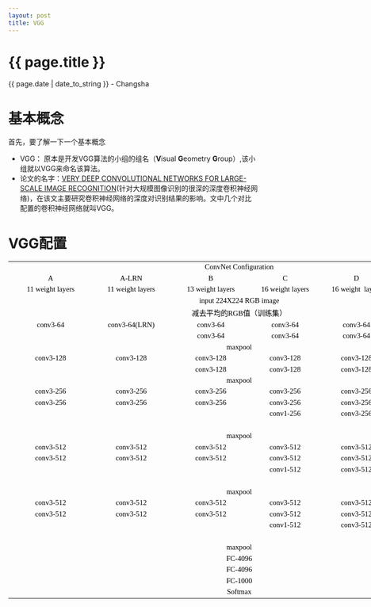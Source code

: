 ```yaml
---
layout: post
title: VGG
---
```


{{ page.title }}
================

<p class="meta">{{ page.date | date_to_string }} - Changsha</p>

# 基本概念
首先，要了解一下一个基本概念
- VGG： 原本是开发VGG算法的小组的组名（**V**isual **G**eometry **G**roup）,该小组就以VGG来命名该算法。
- 论文的名字：[VERY DEEP CONVOLUTIONAL NETWORKS FOR LARGE-SCALE IMAGE RECOGNITION](https://arxiv.org/abs/1409.1556)(针对大规模图像识别的很深的深度卷积神经网络)，在该文主要研究卷积神经网络的深度对识别结果的影响。文中几个对比配置的卷积神经网络就叫VGG。

# VGG配置
<html xmlns:v="urn:schemas-microsoft-com:vml"
xmlns:o="urn:schemas-microsoft-com:office:office"
xmlns:x="urn:schemas-microsoft-com:office:excel"
xmlns="http://www.w3.org/TR/REC-html40">

<head>
<meta http-equiv=Content-Type content="text/html; charset=utf-8">
<meta name=ProgId content=Excel.Sheet>
<meta name=Generator content="Aspose.Cell ">
<link rel=File-List href="022214190128_files/filelist.xml">
<link rel=Edit-Time-Data href="022214190128_files/editdata.mso">
<link rel=OLE-Object-Data href="022214190128_files/oledata.mso">
<!--[if gte mso 9]><xml>
 <o:DocumentProperties>
  <o:Author>chris</o:Author>
  <o:Created>2019-02-22T10:18:16Z</o:Created>
  <o:LastSaved>2019-02-22T14:18:35Z</o:LastSaved>
</o:DocumentProperties>
</xml><![endif]-->
<style>
<!--table
 {mso-displayed-decimal-separator:"\.";
 mso-displayed-thousand-separator:"\,";}
@page
 {
 mso-header-data:"";
 mso-footer-data:"";
 margin:0.75in 0.7in 0.75in 0.7in;
 mso-header-margin:0.3in;
 mso-footer-margin:0.3in;
 mso-page-orientation:Portrait;
 }
tr
 {mso-height-source:auto;
 mso-ruby-visibility:none;}
col
 {mso-width-source:auto;
 mso-ruby-visibility:none;}
br
 {mso-data-placement:same-cell;}
ruby
 {ruby-align:left;}
.style0
 {
 mso-number-format:General;
 text-align:general;
 vertical-align:middle;
 white-space:nowrap;
 background:auto;
 mso-pattern:auto;
 color:#000000;
 font-size:11pt;
 font-weight:400;
 font-style:normal;
 font-family:"等线","sans-serif";
 border:none;
 mso-protection:locked visible;
 mso-style-name:Normal;
 mso-style-id:0;}
.font0
 {
 color:#000000;
 font-size:11pt;
 font-weight:400;
 font-style:normal;
 font-family:"等线","sans-serif"; }
.font1
 {
 color:#000000;
 font-size:10pt;
 font-weight:400;
 font-style:normal;
 font-family:"Arial","sans-serif"; }
.font2
 {
 color:#000000;
 font-size:9pt;
 font-weight:400;
 font-style:normal;
 font-family:"等线","sans-serif"; }
td
 {mso-style-parent:style0;
 mso-number-format:General;
 text-align:general;
 vertical-align:middle;
 white-space:nowrap;
 background:auto;
 mso-pattern:auto;
 color:#000000;
 font-size:11pt;
 font-weight:400;
 font-style:normal;
 font-family:"等线","sans-serif";
 border:none;
 mso-protection:locked visible;
 mso-ignore:padding;}
.style0
 {
 text-align:general;
 vertical-align:middle;
 white-space:nowrap;
 background:auto;
 mso-pattern:auto;
 color:#000000;
 font-size:11pt;
 font-weight:400;
 font-style:normal;
 font-family:"等线","sans-serif";
 border:none;
 mso-protection:locked visible;
 mso-style-name:"Normal";
 }
.style1
 {
 text-align:general;
 vertical-align:middle;
 white-space:nowrap;
 background:auto;
 mso-pattern:auto;
 font-size:10pt;
 font-weight:400;
 font-style:normal;
 font-family:"Arial","sans-serif";
 mso-protection:locked visible;
 }
.style2
 {
 text-align:general;
 vertical-align:middle;
 white-space:nowrap;
 background:auto;
 mso-pattern:auto;
 font-size:10pt;
 font-weight:400;
 font-style:normal;
 font-family:"Arial","sans-serif";
 mso-protection:locked visible;
 }
.style3
 {
 text-align:general;
 vertical-align:middle;
 white-space:nowrap;
 background:auto;
 mso-pattern:auto;
 font-size:10pt;
 font-weight:400;
 font-style:normal;
 font-family:"Arial","sans-serif";
 mso-protection:locked visible;
 }
.style4
 {
 text-align:general;
 vertical-align:middle;
 white-space:nowrap;
 background:auto;
 mso-pattern:auto;
 font-size:10pt;
 font-weight:400;
 font-style:normal;
 font-family:"Arial","sans-serif";
 mso-protection:locked visible;
 }
.style5
 {
 text-align:general;
 vertical-align:middle;
 white-space:nowrap;
 background:auto;
 mso-pattern:auto;
 font-size:10pt;
 font-weight:400;
 font-style:normal;
 font-family:"Arial","sans-serif";
 mso-protection:locked visible;
 }
.style6
 {
 text-align:general;
 vertical-align:middle;
 white-space:nowrap;
 background:auto;
 mso-pattern:auto;
 font-size:10pt;
 font-weight:400;
 font-style:normal;
 font-family:"Arial","sans-serif";
 mso-protection:locked visible;
 }
.style7
 {
 text-align:general;
 vertical-align:middle;
 white-space:nowrap;
 background:auto;
 mso-pattern:auto;
 font-size:10pt;
 font-weight:400;
 font-style:normal;
 font-family:"Arial","sans-serif";
 mso-protection:locked visible;
 }
.style8
 {
 text-align:general;
 vertical-align:middle;
 white-space:nowrap;
 background:auto;
 mso-pattern:auto;
 font-size:10pt;
 font-weight:400;
 font-style:normal;
 font-family:"Arial","sans-serif";
 mso-protection:locked visible;
 }
.style9
 {
 text-align:general;
 vertical-align:middle;
 white-space:nowrap;
 background:auto;
 mso-pattern:auto;
 font-size:10pt;
 font-weight:400;
 font-style:normal;
 font-family:"Arial","sans-serif";
 mso-protection:locked visible;
 }
.style10
 {
 text-align:general;
 vertical-align:middle;
 white-space:nowrap;
 background:auto;
 mso-pattern:auto;
 font-size:10pt;
 font-weight:400;
 font-style:normal;
 font-family:"Arial","sans-serif";
 mso-protection:locked visible;
 }
.style11
 {
 text-align:general;
 vertical-align:middle;
 white-space:nowrap;
 background:auto;
 mso-pattern:auto;
 font-size:10pt;
 font-weight:400;
 font-style:normal;
 font-family:"Arial","sans-serif";
 mso-protection:locked visible;
 }
.style12
 {
 text-align:general;
 vertical-align:middle;
 white-space:nowrap;
 background:auto;
 mso-pattern:auto;
 font-size:10pt;
 font-weight:400;
 font-style:normal;
 font-family:"Arial","sans-serif";
 mso-protection:locked visible;
 }
.style13
 {
 text-align:general;
 vertical-align:middle;
 white-space:nowrap;
 background:auto;
 mso-pattern:auto;
 font-size:10pt;
 font-weight:400;
 font-style:normal;
 font-family:"Arial","sans-serif";
 mso-protection:locked visible;
 }
.style14
 {
 text-align:general;
 vertical-align:middle;
 white-space:nowrap;
 background:auto;
 mso-pattern:auto;
 font-size:10pt;
 font-weight:400;
 font-style:normal;
 font-family:"Arial","sans-serif";
 mso-protection:locked visible;
 }
.x15
 {
 mso-style-parent:style0;
 mso-number-format:General;
 text-align:general;
 vertical-align:middle;
 white-space:nowrap;
 background:auto;
 mso-pattern:auto;
 color:#000000;
 font-size:11pt;
 font-weight:400;
 font-style:normal;
 font-family:"等线","sans-serif";
 border:none;
 mso-protection:locked visible;
 }
.style16
 {
 mso-number-format:"0%";
 text-align:general;
 vertical-align:middle;
 white-space:nowrap;
 background:auto;
 mso-pattern:auto;
 font-size:10pt;
 font-weight:400;
 font-style:normal;
 font-family:"Arial","sans-serif";
 mso-protection:locked visible;
 mso-style-name:"Percent";
 }
.style17
 {
 mso-number-format:"_ \0022¥\0022* \#\,\#\#0\.00_ \;_ \0022¥\0022* -\#\,\#\#0\.00_ \;_ \0022¥\0022* \0022-\0022??_ \;_ \@_ ";
 text-align:general;
 vertical-align:middle;
 white-space:nowrap;
 background:auto;
 mso-pattern:auto;
 font-size:10pt;
 font-weight:400;
 font-style:normal;
 font-family:"Arial","sans-serif";
 mso-protection:locked visible;
 mso-style-name:"Currency";
 }
.style18
 {
 mso-number-format:"_ \0022¥\0022* \#\,\#\#0_ \;_ \0022¥\0022* -\#\,\#\#0_ \;_ \0022¥\0022* \0022-\0022_ \;_ \@_ ";
 text-align:general;
 vertical-align:middle;
 white-space:nowrap;
 background:auto;
 mso-pattern:auto;
 font-size:10pt;
 font-weight:400;
 font-style:normal;
 font-family:"Arial","sans-serif";
 mso-protection:locked visible;
 mso-style-name:"Currency [0]";
 }
.style19
 {
 mso-number-format:"_ * \#\,\#\#0\.00_ \;_ * -\#\,\#\#0\.00_ \;_ * \0022-\0022??_ \;_ \@_ ";
 text-align:general;
 vertical-align:middle;
 white-space:nowrap;
 background:auto;
 mso-pattern:auto;
 font-size:10pt;
 font-weight:400;
 font-style:normal;
 font-family:"Arial","sans-serif";
 mso-protection:locked visible;
 mso-style-name:"Comma";
 }
.style20
 {
 mso-number-format:"_ * \#\,\#\#0_ \;_ * -\#\,\#\#0_ \;_ * \0022-\0022_ \;_ \@_ ";
 text-align:general;
 vertical-align:middle;
 white-space:nowrap;
 background:auto;
 mso-pattern:auto;
 font-size:10pt;
 font-weight:400;
 font-style:normal;
 font-family:"Arial","sans-serif";
 mso-protection:locked visible;
 mso-style-name:"Comma [0]";
 }
.x21
 {
 mso-style-parent:style0;
 mso-number-format:General;
 text-align:center;
 vertical-align:middle;
 white-space:nowrap;
 background:auto;
 mso-pattern:auto;
 color:#000000;
 font-size:11pt;
 font-weight:400;
 font-style:normal;
 font-family:"等线","sans-serif";
 border:none;
 mso-protection:locked visible;
 }
.x22
 {
 mso-style-parent:style0;
 mso-number-format:General;
 text-align:center;
 vertical-align:middle;
 white-space:nowrap;
 background:auto;
 mso-pattern:auto;
 color:#000000;
 font-size:11pt;
 font-weight:400;
 font-style:normal;
 font-family:"等线","sans-serif";
 border:none;
 mso-protection:locked visible;
 }
-->
</style>
<!--[if gte mso 9]><xml>
 <x:ExcelWorkbook>
  <x:ExcelWorksheets>
   <x:ExcelWorksheet>
    <x:Name>Sheet1</x:Name>
<x:WorksheetOptions>
 <x:StandardWidth>2304</x:StandardWidth>
 <x:Print>
  <x:ValidPrinterInfo/>
  <x:PaperSizeIndex>9</x:PaperSizeIndex>
  <x:HorizontalResolution>600</x:HorizontalResolution>
  <x:VerticalResolution>600</x:VerticalResolution>
 </x:Print>
 <x:Selected/>
</x:WorksheetOptions>
   </x:ExcelWorksheet>
  </x:ExcelWorksheets>
  <x:WindowHeight>11835</x:WindowHeight>
  <x:WindowWidth>28800</x:WindowWidth>
  <x:WindowTopX>0</x:WindowTopX>
  <x:WindowTopY>0</x:WindowTopY>
  <x:RefModeR1C1/>
  <x:TabRatio>600</x:TabRatio>
  <x:ActiveSheet>0</x:ActiveSheet>
 </x:ExcelWorkbook>
</xml><![endif]-->
</head>
<body link=blue vlink=purple >

<table border=0 cellpadding=0 cellspacing=0 width=935 style='border-collapse: 
 collapse;table-layout:fixed;width:701pt'>
 <col width=171 style='mso-width-source:userset;width:128pt'>
 <col width=155 style='mso-width-source:userset;width:116pt'>
 <col width=167 style='mso-width-source:userset;width:125pt'>
 <col width=134 style='mso-width-source:userset;width:100pt'>
 <col width=155 style='mso-width-source:userset;width:116pt'>
 <col width=153 style='mso-width-source:userset;width:114pt'>
 <tr height=19 style='mso-height-source:userset;height:14.25pt' id='r0'>
<td colspan=6 id='tc0' height=19 class=x22 style='height:14.25pt;' >ConvNet Configuration</td>
 </tr>
 <tr height=19 style='mso-height-source:userset;height:14.25pt' id='r1'>
<td height=19 class=x21 style='height:14.25pt;' >A</td>
<td class=x21>A-LRN</td>
<td class=x21>B</td>
<td class=x21>C</td>
<td class=x21>D</td>
<td class=x21>E</td>
 </tr>
 <tr height=19 style='mso-height-source:userset;height:14.25pt' id='r2'>
<td height=19 class=x21 style='height:14.25pt;' >11 weight layers</td>
<td class=x21>11 weight layers</td>
<td class=x21>13 weight layers</td>
<td class=x21>16 weight layers</td>
<td class=x21>16 weight<span style='mso-spacerun:yes'>&nbsp; </span>layers</td>
<td class=x21>19 weight layers</td>
 </tr>
 <tr height=19 style='mso-height-source:userset;height:14.25pt' id='r3'>
<td colspan=6 id='tc1' height=19 class=x22 style='height:14.25pt;' >input 224X224 RGB image</td>
 </tr>
 <tr height=19 style='mso-height-source:userset;height:14.25pt' id='r4'>
<td colspan=6 id='tc2' height=19 class=x22 style='height:14.25pt;' >减去平均的RGB值（训练集）</td>
 </tr>
 <tr height=19 style='mso-height-source:userset;height:14.25pt' id='r5'>
<td height=19 class=x21 style='height:14.25pt;' >conv3-64</td>
<td class=x21>conv3-64(LRN)</td>
<td class=x21>conv3-64</td>
<td class=x21>conv3-64</td>
<td class=x21>conv3-64</td>
<td class=x21>conv3-64</td>
 </tr>
 <tr height=19 style='mso-height-source:userset;height:14.25pt' id='r6'>
<td height=19 class=x21 style='height:14.25pt;' ></td>
<td class=x21></td>
<td class=x21>conv3-64</td>
<td class=x21>conv3-64</td>
<td class=x21>conv3-64</td>
<td class=x21>conv3-64</td>
 </tr>
 <tr height=19 style='mso-height-source:userset;height:14.25pt' id='r7'>
<td colspan=6 id='tc3' height=19 class=x22 style='height:14.25pt;' >maxpool</td>
 </tr>
 <tr height=19 style='mso-height-source:userset;height:14.25pt' id='r8'>
<td height=19 class=x21 style='height:14.25pt;' >conv3-128</td>
<td class=x21>conv3-128</td>
<td class=x21>conv3-128</td>
<td class=x21>conv3-128</td>
<td class=x21>conv3-128</td>
<td class=x21>conv3-128</td>
 </tr>
 <tr height=19 style='mso-height-source:userset;height:14.25pt' id='r9'>
<td height=19 class=x21 style='height:14.25pt;' ></td>
<td class=x21></td>
<td class=x21>conv3-128</td>
<td class=x21>conv3-128</td>
<td class=x21>conv3-128</td>
<td class=x21>conv3-128</td>
 </tr>
 <tr height=19 style='mso-height-source:userset;height:14.25pt' id='r10'>
<td colspan=6 id='tc4' height=19 class=x22 style='height:14.25pt;' >maxpool</td>
 </tr>
 <tr height=19 style='mso-height-source:userset;height:14.25pt' id='r11'>
<td height=19 class=x21 style='height:14.25pt;' >conv3-256</td>
<td class=x21>conv3-256</td>
<td class=x21>conv3-256</td>
<td class=x21>conv3-256</td>
<td class=x21>conv3-256</td>
<td class=x21>conv3-256</td>
 </tr>
 <tr height=19 style='mso-height-source:userset;height:14.25pt' id='r12'>
<td height=19 class=x21 style='height:14.25pt;' >conv3-256</td>
<td class=x21>conv3-256</td>
<td class=x21>conv3-256</td>
<td class=x21>conv3-256</td>
<td class=x21>conv3-256</td>
<td class=x21>conv3-256</td>
 </tr>
 <tr height=19 style='mso-height-source:userset;height:14.25pt' id='r13'>
<td height=19 class=x21 style='height:14.25pt;' ></td>
<td class=x21></td>
<td class=x21></td>
<td class=x21>conv1-256</td>
<td class=x21>conv3-256</td>
<td class=x21>conv3-256</td>
 </tr>
 <tr height=19 style='mso-height-source:userset;height:14.25pt' id='r14'>
<td height=19 class=x21 style='height:14.25pt;' ></td>
<td class=x21></td>
<td class=x21></td>
<td class=x21></td>
<td class=x21></td>
<td class=x21>conv3-256</td>
 </tr>
 <tr height=19 style='mso-height-source:userset;height:14.25pt' id='r15'>
<td colspan=6 id='tc5' height=19 class=x22 style='height:14.25pt;' >maxpool</td>
 </tr>
 <tr height=19 style='mso-height-source:userset;height:14.25pt' id='r16'>
<td height=19 class=x21 style='height:14.25pt;' >conv3-512</td>
<td class=x21>conv3-512</td>
<td class=x21>conv3-512</td>
<td class=x21>conv3-512</td>
<td class=x21>conv3-512</td>
<td class=x21>conv3-512</td>
 </tr>
 <tr height=19 style='mso-height-source:userset;height:14.25pt' id='r17'>
<td height=19 class=x21 style='height:14.25pt;' >conv3-512</td>
<td class=x21>conv3-512</td>
<td class=x21>conv3-512</td>
<td class=x21>conv3-512</td>
<td class=x21>conv3-512</td>
<td class=x21>conv3-512</td>
 </tr>
 <tr height=19 style='mso-height-source:userset;height:14.25pt' id='r18'>
<td height=19 class=x21 style='height:14.25pt;' ></td>
<td class=x21></td>
<td class=x21></td>
<td class=x21>conv1-512</td>
<td class=x21>conv3-512</td>
<td class=x21>conv3-512</td>
 </tr>
 <tr height=19 style='mso-height-source:userset;height:14.25pt' id='r19'>
<td height=19 class=x21 style='height:14.25pt;' ></td>
<td class=x21></td>
<td class=x21></td>
<td class=x21></td>
<td class=x21></td>
<td class=x21>conv3-512</td>
 </tr>
 <tr height=19 style='mso-height-source:userset;height:14.25pt' id='r20'>
<td colspan=6 id='tc6' height=19 class=x22 style='height:14.25pt;' >maxpool</td>
 </tr>
 <tr height=19 style='mso-height-source:userset;height:14.25pt' id='r21'>
<td height=19 class=x21 style='height:14.25pt;' >conv3-512</td>
<td class=x21>conv3-512</td>
<td class=x21>conv3-512</td>
<td class=x21>conv3-512</td>
<td class=x21>conv3-512</td>
<td class=x21>conv3-512</td>
 </tr>
 <tr height=19 style='mso-height-source:userset;height:14.25pt' id='r22'>
<td height=19 class=x21 style='height:14.25pt;' >conv3-512</td>
<td class=x21>conv3-512</td>
<td class=x21>conv3-512</td>
<td class=x21>conv3-512</td>
<td class=x21>conv3-512</td>
<td class=x21>conv3-512</td>
 </tr>
 <tr height=19 style='mso-height-source:userset;height:14.25pt' id='r23'>
<td height=19 class=x21 style='height:14.25pt;' ></td>
<td class=x21></td>
<td class=x21></td>
<td class=x21>conv1-512</td>
<td class=x21>conv3-512</td>
<td class=x21>conv3-512</td>
 </tr>
 <tr height=19 style='mso-height-source:userset;height:14.25pt' id='r24'>
<td height=19 class=x21 style='height:14.25pt;' ></td>
<td class=x21></td>
<td class=x21></td>
<td class=x21></td>
<td class=x21></td>
<td class=x21>conv3-512</td>
 </tr>
 <tr height=19 style='mso-height-source:userset;height:14.25pt' id='r25'>
<td colspan=6 id='tc7' height=19 class=x22 style='height:14.25pt;' >maxpool</td>
 </tr>
 <tr height=19 style='mso-height-source:userset;height:14.25pt' id='r26'>
<td colspan=6 id='tc8' height=19 class=x22 style='height:14.25pt;' >FC-4096</td>
 </tr>
 <tr height=19 style='mso-height-source:userset;height:14.25pt' id='r27'>
<td colspan=6 id='tc9' height=19 class=x22 style='height:14.25pt;' >FC-4096</td>
 </tr>
 <tr height=19 style='mso-height-source:userset;height:14.25pt' id='r28'>
<td colspan=6 id='tc10' height=19 class=x22 style='height:14.25pt;' >FC-1000</td>
 </tr>
 <tr height=19 style='mso-height-source:userset;height:14.25pt' id='r29'>
<td colspan=6 id='tc11' height=19 class=x22 style='height:14.25pt;' >Softmax</td>
 </tr>
<![if supportMisalignedColumns]>
 <tr height=0 style='display:none'>
  <td width=171 style='width:128.25pt'></td>
  <td width=155 style='width:116.25pt'></td>
  <td width=167 style='width:125.25pt'></td>
  <td width=134 style='width:100.5pt'></td>
  <td width=155 style='width:116.25pt'></td>
  <td width=153 style='width:114.75pt'></td>
 </tr>
 <![endif]>
</table>

<script language = 'javascript' type='text/javascript'>
 function ChangeColspanHiddenData()
 {
   var node;
   var ids=["tc9","tc6","tc7","tc4","tc5","tc2","tc3","tc0","tc1","tc10","tc11","tc8"];
   var spans=["6","6","6","6","6","6","6","6","6","6","6","6"];
   for (var i = 0;i < ids.length; i++)
   {
       node=document.getElementById(ids[i]);
       node.colSpan=spans[i];
   }
 }
 ChangeColspanHiddenData();
</script>
<div class="cnzz" style="display: none;">
	        <script src="http://s95.cnzz.com/stat.php?id=1253551100&web_id=1253551100" language="JavaScript"></script>
            </div>
            <div class="docpe" style="position: absolute;color: white;margin-left:-450;">
            <a target="_blank" href="http://www.docpe.com">档铺网——在线文档免费处理</a>
            </div>
            </body>

</html>


